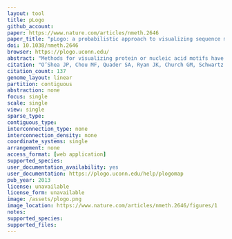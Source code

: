 ```yaml
---
layout: tool 
title: pLogo
github_account: 
paper: https://www.nature.com/articles/nmeth.2646
paper_title: "pLogo: a probabilistic approach to visualizing sequence motifs"
doi: 10.1038/nmeth.2646
browser: https://plogo.uconn.edu/
abstract: "Methods for visualizing protein or nucleic acid motifs have traditionally relied upon residue frequencies to graphically scale character heights. We describe the pLogo, a motif visualization in which residue heights are scaled relative to their statistical significance. A pLogo generation tool is publicly available at http://plogo.uconn.edu/ and supports real-time conditional probability calculations and visualizations."
citation: "O’Shea JP, Chou MF, Quader SA, Ryan JK, Church GM, Schwartz D. pLogo: a probabilistic approach to visualizing sequence motifs. Nat Methods. Nature Publishing Group, a division of Macmillan Publishers Limited. All Rights Reserved.; 2013;10: 1211."
citation_count: 137
genome_layout: linear
partition: contiguous
abstraction: none
focus: single
scale: single
view: single
sparse_type: 
contiguous_type: 
interconnection_type: none
interconnection_density: none
coordinate_systems: single
arrangement: none
access_format: [web application]
supported_species: 
user_documentation_availability: yes
user_documentation: https://plogo.uconn.edu/help/plogomap
pub_year: 2013
license: unavailable
license_form: unavailable
image: /assets/plogo.png
image_location: https://www.nature.com/articles/nmeth.2646/figures/1
notes: 
supported_species: 
supported_files: 
---
```

